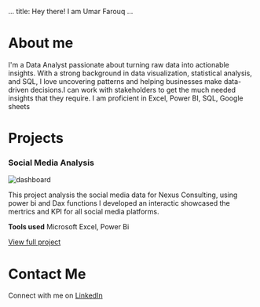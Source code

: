 ...
title: Hey there! I am Umar Farouq
...

# About me
I'm a Data Analyst passionate about turning raw data into actionable insights. With a strong background in data visualization, statistical analysis, and SQL, I love uncovering patterns and helping businesses make data-driven decisions.I can work with stakeholders to get the much needed insights that they require. I am proficient in Excel, Power BI, SQL, Google sheets

# Projects

### Social Media Analysis
![dashboard](assets/SM_Dashboard)

This project analysis the social media data for Nexus Consulting, using power bi and Dax functions I developed an interactic showcased the mertrics and KPI for all social media platforms.

**Tools used** Microsoft Excel, Power Bi

[View full project](https://github.com/Umarola/social-media-analysis)

# Contact Me
Connect with me on [LinkedIn](https://www.linkedin.com/in/farouq-umar-1600a01b5/)
